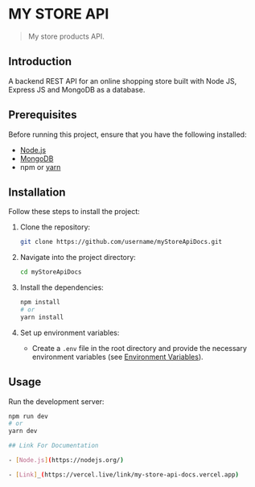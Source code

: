# MY STORE API

> My store products API.


## Introduction

A backend REST API for an online shopping store built with Node JS, Express JS and MongoDB as a database.



## Prerequisites

Before running this project, ensure that you have the following installed:

- [Node.js](https://nodejs.org/)
- [MongoDB](https://www.mongodb.com/)
- npm or [yarn](https://yarnpkg.com/)

## Installation

Follow these steps to install the project:

1. Clone the repository:

    ```bash
    git clone https://github.com/username/myStoreApiDocs.git
    ```

2. Navigate into the project directory:

    ```bash
    cd myStoreApiDocs
    ```

3. Install the dependencies:

    ```bash
    npm install
    # or
    yarn install
    ```

4. Set up environment variables:

    - Create a `.env` file in the root directory and provide the necessary environment variables (see [Environment Variables](#environment-variables)).

## Usage

Run the development server:

```bash
npm run dev
# or
yarn dev

## Link For Documentation

- [Node.js](https://nodejs.org/)

- [Link]_(https://vercel.live/link/my-store-api-docs.vercel.app)

